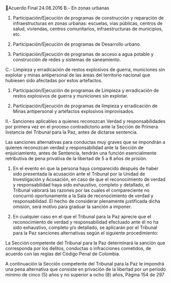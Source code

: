 Acuerdo Final 
24.08.2016 
B.- En zonas urbanas 
 
1. Participación/Ejecución de programas de construcción y reparación de infraestructuras en 
zonas  urbanas:  escuelas,  vías  públicas,  centros  de  salud,  viviendas,  centros  comunitarios, 
infraestructuras de municipios, etc. 
 
2. Participación/Ejecución de programas de Desarrollo urbano. 
 
3. Participación/Ejecución de programas de acceso a agua potable y construcción de redes y 
sistemas de saneamiento. 
 
 
C.-  Limpieza  y  erradicación  de  restos  explosivos  de  guerra,  municiones  sin  explotar  y  minas 
antipersonal  de  las  áreas  del  territorio  nacional  que  hubiesen  sido  afectadas  por  estos 
artefactos. 
 
1. Participación/Ejecución  de  programas  de  Limpieza  y  erradicación  de  restos  explosivos  de 
guerra y municiones sin explotar. 
 
2. Participación/Ejecución  de  programas  de  limpieza  y  erradicación  de  Minas  antipersonal  y 
artefactos explosivos improvisados. 
 
II.- Sanciones aplicables a quienes reconozcan Verdad y responsabilidades por primera vez en 
el proceso contradictorio ante la Sección de Primera Instancia del Tribunal para la Paz, antes de 
dictarse sentencia. 
 
Las sanciones alternativas para conductas muy graves que se impondrán a quienes reconozcan verdad y 
responsabilidad  ante  la  Sección  de  enjuiciamiento,  antes  de  Sentencia,  tendrán  una  función 
esencialmente retributiva de pena privativa de la libertad de 5 a 8 años de prisión. 
 
1. En el evento en que la persona haya comparecido después de haber sido presentada la acusación 
ante el Tribunal por la Unidad de Investigación y Acusación, en caso de que el reconocimiento de 
verdad  y  responsabilidad  haya  sido  exhaustivo,  completo  y  detallado,  el  Tribunal  valorará  las 
razones por las cuales el compareciente no concurrió oportunamente a la Sala de reconocimiento 
de verdad y responsabilidad. El hecho de considerar plenamente justificada dicha omisión, será 
motivo para graduar la sanción a imponer. 
 
2. En cualquier caso en el que el Tribunal para la Paz aprecie que el reconocimiento de verdad y 
responsabilidad efectuado ante él no ha sido exhaustivo, completo y/o detallado, se aplicarán por 
el Tribunal para la Paz sanciones alternativas según el siguiente procedimiento: 
 
La Sección competente del Tribunal para la Paz determinará la sanción que corresponda por los delitos, 
conductas o infracciones cometidos, de acuerdo con las reglas del Código Penal de Colombia. 
 
A  continuación  la  Sección  competente  del  Tribunal  para  la  Paz  le  impondrá  una  pena  alternativa  que 
consiste en privación de la libertad por un período mínimo de cinco (5) años y no superior a ocho (8) años, 
Página 154 de 297 
 

